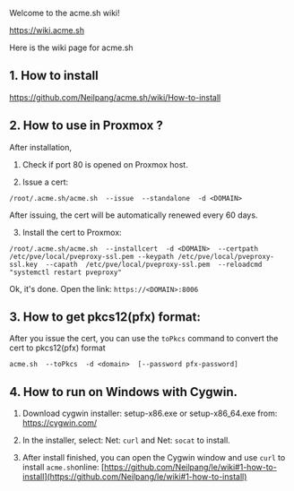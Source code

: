 Welcome to the acme.sh wiki!

https://wiki.acme.sh

Here is the wiki page for acme.sh


## 1. How to install

https://github.com/Neilpang/acme.sh/wiki/How-to-install

## 2.  How to use in Proxmox ?

After installation,

1) Check if port 80 is opened on Proxmox host.

2) Issue a cert:
```
/root/.acme.sh/acme.sh  --issue  --standalone  -d <DOMAIN>
```
After issuing, the cert will be automatically renewed every 60 days.

3) Install the cert to Proxmox:

```
/root/.acme.sh/acme.sh  --installcert  -d <DOMAIN>  --certpath /etc/pve/local/pveproxy-ssl.pem --keypath /etc/pve/local/pveproxy-ssl.key  --capath  /etc/pve/local/pveproxy-ssl.pem  --reloadcmd  "systemctl restart pveproxy"
```

Ok, it's done. Open the link: `https://<DOMAIN>:8006`


## 3. How to get pkcs12(pfx) format:

After you issue the cert, you can use the `toPkcs` command to convert the cert to pkcs12(pfx) format
```
acme.sh  --toPkcs  -d <domain>  [--password pfx-password]
```

## 4. How to run on Windows with Cygwin.
1) Download cygwin installer: setup-x86.exe  or setup-x86_64.exe
from: https://cygwin.com/

2) In the installer, select: Net: `curl` and Net: `socat` to install.

3) After install finished, you can open the Cygwin window and use `curl` to install `acme.sh`online:
[https://github.com/Neilpang/le/wiki#1-how-to-install](https://github.com/Neilpang/le/wiki#1-how-to-install)



